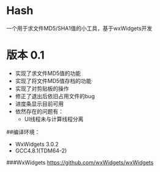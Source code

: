 # Hash
一个用于求文件MD5/SHA1值的小工具，基于wxWidgets开发  
# 版本    0.1
* 实现了求文件MD5值的功能
* 实现了将文件MD5值存档的功能
* 实现了对剪贴板的操作
* 修正了退出后依旧占用文件的bug 
* 进度条显示目前可用
* 依然存在的问题有：
    * UI线程未与计算线程分离
	
##编译环境：

* WxWidgets 3.0.2   
* GCC4.8.1(TDM64-2)

###WxWidgets
	https://github.com/wxWidgets/wxWidgets
